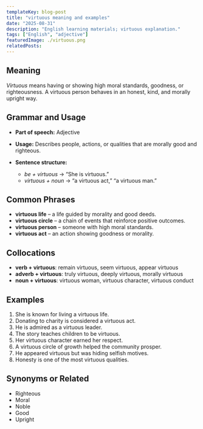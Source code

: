 ```yaml
---
templateKey: blog-post
title: "virtuous meaning and examples"
date: "2025-08-31"
description: "English learning materials; virtuous explanation."
tags: ["English", "adjective"]
featuredImage: ./virtuous.png
relatedPosts:
---
```


## Meaning

_Virtuous_ means having or showing high moral standards, goodness, or righteousness. A virtuous person behaves in an honest, kind, and morally upright way.

## Grammar and Usage

- **Part of speech:** Adjective
- **Usage:** Describes people, actions, or qualities that are morally good and righteous.
- **Sentence structure:**

  - _be + virtuous_ → “She is virtuous.”
  - _virtuous + noun_ → “a virtuous act,” “a virtuous man.”

## Common Phrases

- **virtuous life** – a life guided by morality and good deeds.
- **virtuous circle** – a chain of events that reinforce positive outcomes.
- **virtuous person** – someone with high moral standards.
- **virtuous act** – an action showing goodness or morality.

## Collocations

- **verb + virtuous**: remain virtuous, seem virtuous, appear virtuous
- **adverb + virtuous**: truly virtuous, deeply virtuous, morally virtuous
- **noun + virtuous**: virtuous woman, virtuous character, virtuous conduct

## Examples

1. She is known for living a virtuous life.
2. Donating to charity is considered a virtuous act.
3. He is admired as a virtuous leader.
4. The story teaches children to be virtuous.
5. Her virtuous character earned her respect.
6. A virtuous circle of growth helped the community prosper.
7. He appeared virtuous but was hiding selfish motives.
8. Honesty is one of the most virtuous qualities.

## Synonyms or Related

- Righteous
- Moral
- Noble
- Good
- Upright
